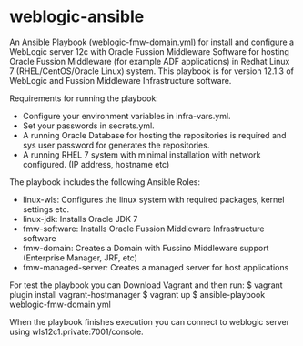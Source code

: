# weblogic-ansible
An Ansible Playbook (weblogic-fmw-domain.yml) for install and configure a WebLogic server 12c with 
Oracle Fussion Middleware Software for hosting Oracle Fussion Middleware (for example ADF applications) in Redhat Linux 7 (RHEL/CentOS/Oracle Linux) system.
This playbook is for version 12.1.3 of WebLogic and Fussion Middleware Infrastructure software.

Requirements for running the playbook:
- Configure your environment variables in infra-vars.yml. 
- Set your passwords in secrets.yml.
- A running Oracle Database for hosting the repositories is required and sys user password for generates the repositories.
- A running RHEL 7 system with minimal installation with network configured. (IP address, hostname etc)

The playbook includes the following Ansible Roles:
- linux-wls: Configures the linux system with required packages, kernel settings etc.
- linux-jdk: Installs Oracle JDK 7
- fmw-software: Installs Oracle Fussion Middleware Infrastructure software
- fmw-domain: Creates a Domain with Fussino Middleware support (Enterprise Manager, JRF, etc)
- fmw-managed-server: Creates a managed server for host applications

For test the playbook you can Download Vagrant and then run: 
$ vagrant plugin install vagrant-hostmanager
$ vagrant up
$ ansible-playbook weblogic-fmw-domain.yml

When the playbook finishes execution you can connect to weblogic server using wls12c1.private:7001/console.